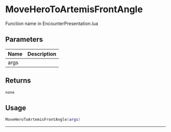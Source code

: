 # MoveHeroToArtemisFrontAngle

Function name in EncounterPresentation.lua

## Parameters

| Name | Description |
| ---- | ----------- |
| args |             |

## Returns

`none`

## Usage

```lua
MoveHeroToArtemisFrontAngle(args)
```

---
